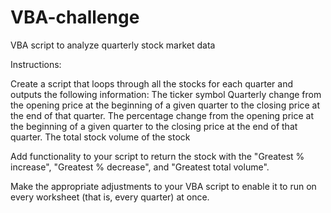 # VBA-challenge
VBA script to analyze quarterly stock market data

Instructions:

Create a script that loops through all the stocks for each quarter and outputs the following information:
  The ticker symbol
  Quarterly change from the opening price at the beginning of a given quarter to the closing price at the end of that quarter.
  The percentage change from the opening price at the beginning of a given quarter to the closing price at the end of that quarter.
  The total stock volume of the stock
  
Add functionality to your script to return the stock with the "Greatest % increase", "Greatest % decrease", and "Greatest total volume".

Make the appropriate adjustments to your VBA script to enable it to run on every worksheet (that is, every quarter) at once.
